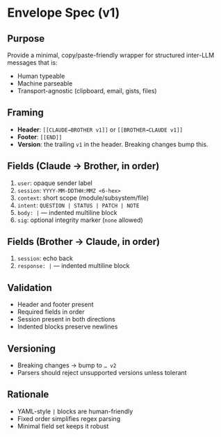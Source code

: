 # Envelope Spec (v1)

## Purpose
Provide a minimal, copy/paste-friendly wrapper for structured inter-LLM messages that is:
- Human typeable
- Machine parseable
- Transport-agnostic (clipboard, email, gists, files)

## Framing
- **Header**: `[[CLAUDE→BROTHER v1]]` or `[[BROTHER→CLAUDE v1]]`
- **Footer**: `[[END]]`
- **Version**: the trailing `v1` in the header. Breaking changes bump this.

## Fields (Claude → Brother, in order)
1. `user`: opaque sender label
2. `session`: `YYYY-MM-DDTHH:MMZ <6-hex>`
3. `context`: short scope (module/subsystem/file)
4. `intent`: `QUESTION | STATUS | PATCH | NOTE`
5. `body: |` — indented multiline block
6. `sig`: optional integrity marker (`none` allowed)

## Fields (Brother → Claude, in order)
1. `session`: echo back
2. `response: |` — indented multiline block

## Validation
- Header and footer present
- Required fields in order
- Session present in both directions
- Indented blocks preserve newlines

## Versioning
- Breaking changes → bump to `… v2`
- Parsers should reject unsupported versions unless tolerant

## Rationale
- YAML-style `|` blocks are human-friendly
- Fixed order simplifies regex parsing
- Minimal field set keeps it robust
